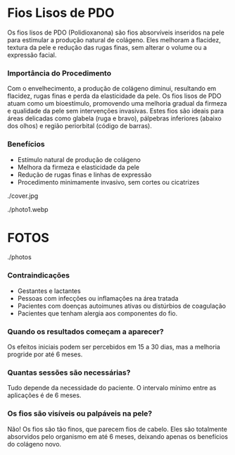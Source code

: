 <!-- order:60 -->

<!-- title:start -->
# Fios Lisos de PDO
<!-- title:end -->

<!-- subtitle:start -->

<!-- subtitle:end -->

<!-- description:start -->
Os fios lisos de PDO (Polidioxanona) são fios absorvíveis inseridos na pele para estimular a produção natural de colágeno. Eles melhoram a flacidez, textura da pele e redução das rugas finas, sem alterar o volume ou a expressão facial.

### Importância do Procedimento
Com o envelhecimento, a produção de colágeno diminui, resultando em flacidez, rugas finas e perda da elasticidade da pele. Os fios lisos de PDO atuam como um bioestímulo, promovendo uma melhoria gradual da firmeza e qualidade da pele sem intervenções invasivas. Estes fios são ideais para áreas delicadas como glabela (ruga e bravo), pálpebras inferiores (abaixo dos olhos) e região periorbital (código de barras). 

### Benefícios
- Estímulo natural de produção de colágeno
- Melhora da firmeza e elasticidade da pele
- Redução de rugas finas e linhas de expressão
- Procedimento minimamente invasivo, sem cortes ou cicatrizes
<!-- description:end -->


<!-- cover:start -->
./cover.jpg
<!-- cover:end -->

<!-- photo1:start -->
./photo1.webp
<!-- photo1:end -->
<!-- photo1:style={"maxWidth": "600px"} -->

<!-- photo2:start -->

<!-- photo2:end -->

<!-- carousel:start -->
# FOTOS
./photos
<!-- carousel:end -->


<!-- faq:start -->
### Contraindicações
- Gestantes e lactantes
- Pessoas com infecções ou inflamações na área tratada
- Pacientes com doenças autoimunes ativas ou distúrbios de coagulação
- Pacientes que tenham alergia aos componentes do fio.
<!-- faq:end -->

<!-- faq:start -->
### Quando os resultados começam a aparecer?
Os efeitos iniciais podem ser percebidos em 15 a 30 dias, mas a melhoria progride por até 6 meses.
<!-- faq:end -->

<!-- faq:start -->
### Quantas sessões são necessárias?
Tudo depende da necessidade do paciente. O intervalo mínimo entre as aplicações é de 6 meses.
<!-- faq:end -->

<!-- faq:start -->
### Os fios são visíveis ou palpáveis ​​na pele?
Não! Os fios são tão finos, que parecem fios de cabelo. Eles são totalmente absorvidos pelo organismo em até 6 meses, deixando apenas os benefícios do colágeno novo.
<!-- faq:end -->